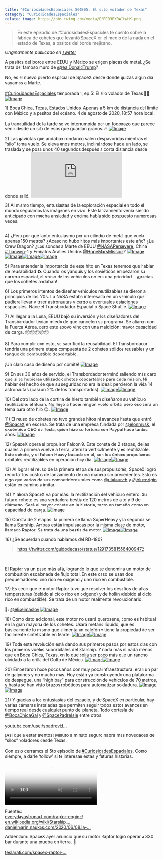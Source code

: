 ```yaml
---
title: "#CuriosidadesEspaciales S01E05: El silo volador de Texas"
category: "CuriosidadesEspaciales"
related_image: https://pbs.twimg.com/media/EfPED3PX0AItwHK.png
---
```

> En este episodio de #CuriosidadesEspaciales te cuento sobre la fábrica de cohetes que levantó SpaceX en el medio de la nada en el estado de Texas, a pasitos del borde mejicano.

*Originalmente publicado en [Twitter](https://twitter.com/guidodecaso/status/1293607594540638211)*

<div class="card-tweets" dir="auto">
    <p>A pasitos del borde entre EEUU y México se erigen placas de metal. ¿Se trata del famoso muro de <a class="entity-mention" href="https://twitter.com/realDonaldTrump">@realDonaldTrump</a>?<br />
<br />
No, es el nuevo puerto espacial de SpaceX desde donde quizás algún día vayamos a Marte.<br />
<br />
<a class="entity-hashtag" href="/hashtag/CuriosidadesEspaciales">#CuriosidadesEspaciales</a> temporada 1, ep 5: El silo volador de Texas 🚜🌵 <span class="entity-image"><a href="https://pbs.twimg.com/media/EfPED3PX0AItwHK.png" target="_blank"><img alt="Image" src="https://pbs.twimg.com/media/EfPED3PX0AItwHK.png" data-src="https://pbs.twimg.com/media/EfPED3PX0AItwHK.png"></a></span></p>
    <p><span class="nop nop-start">1) </span> Boca Chica, Texas, Estados Unidos. Apenas a 5 km de distancia del límite con México y a pasitos del océano. 4 de agosto de 2020, 18:57 hora local.<br />
<br />
La tranquilidad de la tarde se ve interrumpida por un fogonazo que parece venir desde un silo de esos que guardan granos. 🔥 <span class="entity-image"><a href="https://pbs.twimg.com/media/EfPEKYWWAAMrvwP.png" target="_blank"><img alt="Image" src="https://pbs.twimg.com/media/EfPEKYWWAAMrvwP.png" data-src="https://pbs.twimg.com/media/EfPEKYWWAAMrvwP.png"></a></span></p>
    <p><span class="nop nop-start">2) </span> Las gaviotas que andaban rondando salen despavoridas mientras el “silo” toma vuelo. Se eleva unos metros, inclinándose hacia un lado, se traslada y se posa unos 40 segundos después a corta distancia desde donde salió. <span class="entity-embed"><iframe class="youtube-player keep-ratio-4-3" src="https://www.youtube.com/embed/s1HA9LlFNM0" frameborder="0" allowFullScreen></iframe></span></p>
    <p><span class="nop nop-start">3) </span> Al mismo tiempo, entusiastas de la exploración espacial en todo el mundo seguíamos las imágenes en vivo. Este lanzamiento venía siendo anticipado con mucha ansiedad y encima había sido pospuesto numerosas veces.<br />
<br />
</p>
    <p><span class="nop nop-start">4) </span> ¿Pero por qué tanto entusiasmo por un cilindro de metal que vuela apenas 150 metros? ¿Acaso no hubo hitos más importantes este año? ¿La Crew Dragon? ¿Las sondas a Marte de EEUU <a class="entity-mention" href="https://twitter.com/NASAPersevere">@NASAPersevere</a>, China <a class="entity-hashtag" href="/hashtag/Tianwen">#Tianwen</a>-1 y Emiratos Árabes Unidos <a class="entity-mention" href="https://twitter.com/HopeMarsMission">@HopeMarsMission</a>? <span class="row justify-content-center entity-multiple-4"><span class="col-md-6"><span class="entity-image"><a href="https://pbs.twimg.com/media/EfPESjnXkAEoZs0.png" target="_blank"><img alt="Image" src="https://pbs.twimg.com/media/EfPESjnXkAEoZs0.png" data-src="https://pbs.twimg.com/media/EfPESjnXkAEoZs0.png"></a></span></span><span class="col-md-6"><span class="entity-image"><a href="https://pbs.twimg.com/media/EfPETSPWkAUM4pM.jpg" target="_blank"><img alt="Image" src="https://pbs.twimg.com/media/EfPETSPWkAUM4pM.jpg" data-src="https://pbs.twimg.com/media/EfPETSPWkAUM4pM.jpg"></a></span></span><span class="col-md-6"><span class="entity-image"><a href="https://pbs.twimg.com/media/EfPEUo-XgAE4hHG.png" target="_blank"><img alt="Image" src="https://pbs.twimg.com/media/EfPEUo-XgAE4hHG.png" data-src="https://pbs.twimg.com/media/EfPEUo-XgAE4hHG.png"></a></span></span><span class="col-md-6"><span class="entity-image"><a href="https://pbs.twimg.com/media/EfPEWZeWAAA1_pk.jpg" target="_blank"><img alt="Image" src="https://pbs.twimg.com/media/EfPEWZeWAAA1_pk.jpg" data-src="https://pbs.twimg.com/media/EfPEWZeWAAA1_pk.jpg"></a></span></span></span></p>
    <p><span class="nop nop-start">5) </span> Para entender la importancia de este hito en Texas tenemos que hablar de reusabilidad ♻️. Cuando los yanquis y los soviéticos empezaron su carrera espacial, el reuso de los vehículos no era una prioridad… ¡gracias que los cohetes andaban!</p>
    <p><span class="nop nop-start">6) </span> Los primeros intentos de diseñar vehículos reutilizables se dieron a principios de los ‘70s. La NASA estaba interesada en un vehículo que pudiera llevar y traer astronautas y cargo a eventuales estaciones espaciales. Nace el Transbordador Espacial o Space Shuttle. <span class="entity-image"><a href="https://pbs.twimg.com/media/EfPEdTJWsAEgFLk.png" target="_blank"><img alt="Image" src="https://pbs.twimg.com/media/EfPEdTJWsAEgFLk.png" data-src="https://pbs.twimg.com/media/EfPEdTJWsAEgFLk.png"></a></span></p>
    <p><span class="nop nop-start">7) </span> Al llegar a la Luna, EEUU bajó su inversión y los diseñadores del Transbordador tenían miedo de que cancelen su programa. Se aliaron con la Fuerza Aérea, pero este apoyo vino con una maldición: mayor capacidad de carga. 📦📦📦📦📦</p>
    <p><span class="nop nop-start">8) </span> Para cumplir con esto, se sacrificó la reusabilidad. El Transbordador tendría una primera etapa compuesta de 2 cohetes sólidos reusables y un tanque de combustible descartable.<br />
<br />
¡Un claro caso de diseño por comité! <span class="entity-image"><a href="https://pbs.twimg.com/media/EfPEhbQWoAAxy0A.jpg" target="_blank"><img alt="Image" src="https://pbs.twimg.com/media/EfPEhbQWoAAxy0A.jpg" data-src="https://pbs.twimg.com/media/EfPEhbQWoAAxy0A.jpg"></a></span></p>
    <p><span class="nop nop-start">9) </span> En sus 30 años de servicio, el Transbordador terminó saliendo más caro que si se hubieran utilizado cohetes descartables para cada misión. Ni hablar del hecho de que su seguridad no era la ideal: perdieron la vida 14 astronautas (casi un 2% de los transportados). <span class="row justify-content-center entity-multiple-2"><span class="col-md-6"><span class="entity-image"><a href="https://pbs.twimg.com/media/EfPHs9dXkAEVt5g.jpg" target="_blank"><img alt="Image" src="https://pbs.twimg.com/media/EfPHs9dXkAEVt5g.jpg" data-src="https://pbs.twimg.com/media/EfPHs9dXkAEVt5g.jpg"></a></span></span><span class="col-md-6"><span class="entity-image"><a href="https://pbs.twimg.com/media/EfPH2XoWoAgcFZH.png" target="_blank"><img alt="Image" src="https://pbs.twimg.com/media/EfPH2XoWoAgcFZH.jpg" data-src="https://pbs.twimg.com/media/EfPH2XoWoAgcFZH.png"></a></span></span></span></p>
    <p><span class="nop nop-start">10) </span> Del otro lado de la cortina de hierro también diseñaron su vehículo reutilizable: el Buran. No llegó a hacer ningún vuelo orbital pero eso será un tema para otro hilo 😉. <span class="entity-image"><a href="https://pbs.twimg.com/media/EfPEmxFXkAISs3c.jpg" target="_blank"><img alt="Image" src="https://pbs.twimg.com/media/EfPEmxFXkAISs3c.jpg" data-src="https://pbs.twimg.com/media/EfPEmxFXkAISs3c.jpg"></a></span></p>
    <p><span class="nop nop-start">11) </span> El reuso de cohetes no tuvo grandes hitos ni avances hasta que entró <a class="entity-mention" href="https://twitter.com/SpaceX">@SpaceX</a> en escena. Se trata de una empresa fundada por <a class="entity-mention" href="https://twitter.com/elonmusk">@elonmusk</a>, el excéntrico CEO de Tesla, quien hizo su fortuna con Paypal hace tantos años. <span class="entity-image"><a href="https://pbs.twimg.com/media/EfPEwIPWsAEJaW7.jpg" target="_blank"><img alt="Image" src="https://pbs.twimg.com/media/EfPEwIPWsAEJaW7.jpg" data-src="https://pbs.twimg.com/media/EfPEwIPWsAEJaW7.jpg"></a></span></p>
    <p><span class="nop nop-start">12) </span> SpaceX opera el propulsor Falcon 9. Este consta de 2 etapas, de las cuales la primera vuelve a tierra, aterriza verticalmente y es reutilizable. Este cohete, y el Falcon Heavy basado en él, son los únicos propulsores orbitales reutilizables en operación hoy día. <span class="row justify-content-center entity-multiple-2"><span class="col-md-6"><span class="entity-image"><a href="https://pbs.twimg.com/media/EfPE37KWsAIXRaW.jpg" target="_blank"><img alt="Image" src="https://pbs.twimg.com/media/EfPE37KWsAIXRaW.jpg" data-src="https://pbs.twimg.com/media/EfPE37KWsAIXRaW.jpg"></a></span></span><span class="col-md-6"><span class="entity-image"><a href="https://pbs.twimg.com/media/EfPE5k0WsAEse2S.jpg" target="_blank"><img alt="Image" src="https://pbs.twimg.com/media/EfPE5k0WsAEse2S.jpg" data-src="https://pbs.twimg.com/media/EfPE5k0WsAEse2S.jpg"></a></span></span></span></p>
    <p><span class="nop nop-start">13) </span> Al lograr el reuso de la primera etapa de sus propulsores, SpaceX logró recortar los costos de lanzamiento de una manera sin precedentes. Esto es algo que varios de sus competidores tales como <a class="entity-mention" href="https://twitter.com/ulalaunch">@ulalaunch</a> y <a class="entity-mention" href="https://twitter.com/blueorigin">@blueorigin</a> están en camino a imitar.</p>
    <p><span class="nop nop-start">14) </span> Y ahora SpaceX va por más: la reutilización del vehículo entero. Su futuro cohete es una verdadera bestia de 120 metros de alto y 9 de diámetro. Será el mayor cohete en la historia, tanto en tamaño como en capacidad de carga. <span class="entity-image"><a href="https://pbs.twimg.com/media/EfPFO4AX0AMDNPm.jpg" target="_blank"><img alt="Image" src="https://pbs.twimg.com/media/EfPFO4AX0AMDNPm.jpg" data-src="https://pbs.twimg.com/media/EfPFO4AX0AMDNPm.jpg"></a></span></p>
    <p><span class="nop nop-start">15) </span> Consta de 2 etapas: la primera se llama SuperHeavy y la segunda se llama Starship. Ambas están impulsadas por la misma clase de motor, llamado Raptor. Se trata de una bestia de motor. <span class="row justify-content-center entity-multiple-2"><span class="col-md-6"><span class="entity-image"><a href="https://pbs.twimg.com/media/EfPFWO5XoAAZNj6.jpg" target="_blank"><img alt="Image" src="https://pbs.twimg.com/media/EfPFWO5XoAAZNj6.jpg" data-src="https://pbs.twimg.com/media/EfPFWO5XoAAZNj6.jpg"></a></span></span><span class="col-md-6"><span class="entity-image"><a href="https://pbs.twimg.com/media/EfPFXw2XoAIu4e_.jpg" target="_blank"><img alt="Image" src="https://pbs.twimg.com/media/EfPFXw2XoAIu4e_.jpg" data-src="https://pbs.twimg.com/media/EfPFXw2XoAIu4e_.jpg"></a></span></span></span></p>
    <p><span class="nop nop-start">16) </span> ¿Se acuerdan cuando hablamos del RD-180? <span class="twitter-player"><blockquote class="twitter-tweet" data-conversation="none" data-align="center" data-dnt="true"><a href="https://twitter.com/guidodecaso/status/1291735815564009472">https://twitter.com/guidodecaso/status/1291735815564009472</a></blockquote></span> <br />
<br />
El Raptor va un paso más allá, logrando lo que se denomina un motor de combustión escalonada de flujo total. En este caso se usan dos prequemadores: uno rico en oxígeno y uno rico en combustible.</p>
    <p><span class="nop nop-start">17) </span> Es decir que el motor Raptor tuvo que resolver los desafíos de altas temperaturas (debido al ciclo rico en oxígeno) y de hollín (debido al ciclo rico en combustible). Se trata de un motor realmente revolucionario.<br />
<br />
📸: <a class="entity-mention" href="https://twitter.com/eliseimaslov">@eliseimaslov</a> <span class="entity-image"><a href="https://pbs.twimg.com/media/EfPFjO9WAAAeV8P.jpg" target="_blank"><img alt="Image" src="https://pbs.twimg.com/media/EfPFjO9WAAAeV8P.jpg" data-src="https://pbs.twimg.com/media/EfPFjO9WAAAeV8P.jpg"></a></span></p>
    <p><span class="nop nop-start">18) </span> Como dato adicional, este motor no usará querosene, como es habitual en la gran mayoría de los cohetes. Usará metano líquido, que es básicamente lo mismo que alimenta un calefón y tiene la propiedad de ser fácilmente sintetizable en Marte. <span class="row justify-content-center entity-multiple-2"><span class="col-md-6"><span class="entity-image"><a href="https://pbs.twimg.com/media/EfPFpItXoAYXSBs.png" target="_blank"><img alt="Image" src="https://pbs.twimg.com/media/EfPFpItXoAYXSBs.png" data-src="https://pbs.twimg.com/media/EfPFpItXoAYXSBs.png"></a></span></span><span class="col-md-6"><span class="entity-image"><a href="https://pbs.twimg.com/media/EfPFqOKWkAoKqiU.jpg" target="_blank"><img alt="Image" src="https://pbs.twimg.com/media/EfPFqOKWkAoKqiU.png" data-src="https://pbs.twimg.com/media/EfPFqOKWkAoKqiU.jpg"></a></span></span></span></p>
    <p><span class="nop nop-start">19) </span> Toda esta revolución está dando sus primeros pasos por estos días con los primeros vuelos suborbitales del Starship. Y nada más ni nada menos que en Boca Chica, Texas, en lo que solía ser poco más que un rancho olvidado a la orilla del Golfo de México. <span class="row justify-content-center entity-multiple-2"><span class="col-md-6"><span class="entity-image"><a href="https://pbs.twimg.com/media/EfPFs49XkAsFS07.jpg" target="_blank"><img alt="Image" src="https://pbs.twimg.com/media/EfPFs49XkAsFS07.jpg" data-src="https://pbs.twimg.com/media/EfPFs49XkAsFS07.jpg"></a></span></span><span class="col-md-6"><span class="entity-image"><a href="https://pbs.twimg.com/media/EfPFuA3XgAkXl9g.jpg" target="_blank"><img alt="Image" src="https://pbs.twimg.com/media/EfPFuA3XgAkXl9g.jpg" data-src="https://pbs.twimg.com/media/EfPFuA3XgAkXl9g.jpg"></a></span></span></span></p>
    <p><span class="nop nop-start">20) </span> Empezaron hace pocos años con muy poca infraestructura: eran un par de galpones y no mucho más. Hoy están ya construyendo una plataforma de despegue, una “high bay” para construcción de vehículos de 70 metros, y hasta se han visto brazos robóticos para automatizar soldadura. <span class="row justify-content-center entity-multiple-2"><span class="col-md-6"><span class="entity-image"><a href="https://pbs.twimg.com/media/EfPF0uKWoAU_4Xa.jpg" target="_blank"><img alt="Image" src="https://pbs.twimg.com/media/EfPF0uKWoAU_4Xa.jpg" data-src="https://pbs.twimg.com/media/EfPF0uKWoAU_4Xa.jpg"></a></span></span><span class="col-md-6"><span class="entity-image"><a href="https://pbs.twimg.com/media/EfPF2VOXgAI7lhQ.png" target="_blank"><img alt="Image" src="https://pbs.twimg.com/media/EfPF2VOXgAI7lhQ.png" data-src="https://pbs.twimg.com/media/EfPF2VOXgAI7lhQ.png"></a></span></span></span></p>
    <p><span class="nop nop-start">21) </span> Y gracias a los entusiastas del espacio, y de SpaceX en particular, hay varias cámaras instaladas que permiten seguir todos estos avances en tiempo real desde cualquier punto del planeta. Todo cortesía de <a class="entity-mention" href="https://twitter.com/BocaChicaGal">@BocaChicaGal</a> y <a class="entity-mention" href="https://twitter.com/SpacePadreIsle">@SpacePadreIsle</a> entre otros.<br />
<br />
<a class="entity-url" data-preview="true" href="https://www.youtube.com/user/spadrevideo">youtube.com/user/spadrevid…</a></p>
    <p>¡Así que a estar atentos! Minuto a minuto seguro habrá más novedades de “silos” voladores desde Texas. <br />
<br />
Con esto cerramos el 5to episodio de <a class="entity-hashtag" href="/hashtag/CuriosidadesEspaciales">#CuriosidadesEspaciales</a>. Como siempre, a darle ‘follow’ si te interesan estas y futuras historias. <span class="entity-video-gif"><video autoplay muted loop controls poster="https://pbs.twimg.com/tweet_video_thumb/EfPRTWhWkAAt6AO.jpg"><source src="https://video.twimg.com/tweet_video/EfPRTWhWkAAt6AO.mp4" type="video/mp4"><img alt="buzz lightyear GIF" src="https://pbs.twimg.com/tweet_video_thumb/EfPRTWhWkAAt6AO.jpg"></video></span></p>
    <p>Fuentes:<br />
<a class="entity-url" data-preview="true" href="https://everydayastronaut.com/raptor-engine/">everydayastronaut.com/raptor-engine/</a><br />
<a class="entity-url" data-preview="true" href="https://en.wikipedia.org/wiki/Starship_development_history">en.wikipedia.org/wiki/Starship_…</a><br />
<a class="entity-url" data-preview="true" href="https://danielmarin.naukas.com/2020/06/08/la-hora-del-super-heavy-de-spacex/">danielmarin.naukas.com/2020/06/08/la-…</a></p>
    <p>Addendum: SpaceX ayer anunció que su motor Raptor logró operar a 330 bar durante una prueba en tierra. 🤯<br />
<br />
<a class="entity-url" data-preview="true" href="https://www.teslarati.com/spacex-raptor-engine-crushes-russian-record/">teslarati.com/spacex-raptor-…</a></p>
</div>

